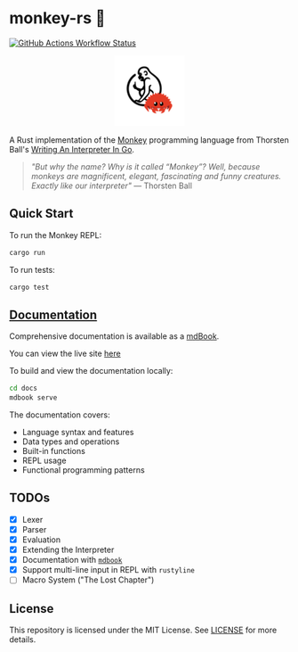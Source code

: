 # monkey-rs 🦀

[![GitHub Actions Workflow Status](https://img.shields.io/github/actions/workflow/status/micahkepe/monkey-rs/rust.yml?logo=github)](https://github.com/micahkepe/monkey-rs/actions)

<div align="center">
    <img src="./assets/img/monkey-rs.png" width="25%" alt="monkey-rs logo"/>
</div>

A Rust implementation of the [Monkey](https://monkeylang.org/) programming
language from Thorsten Ball's [Writing An Interpreter In Go](https://interpreterbook.com/).

> _"But why the name? Why is it called “Monkey”? Well, because monkeys are
> magnificent, elegant, fascinating and funny creatures. Exactly like our
> interpreter"_ — Thorsten Ball

## Quick Start

To run the Monkey REPL:

```bash
cargo run
```

To run tests:

```bash
cargo test
```

## [Documentation](https://micahkepe.com/monkey-rs/)

Comprehensive documentation is available as a [mdBook](https://github.com/rust-lang/mdBook).

You can view the live site [here](https://micahkepe.com/monkey-rs/)

To build and view the documentation locally:

```bash
cd docs
mdbook serve
```

The documentation covers:

- Language syntax and features
- Data types and operations
- Built-in functions
- REPL usage
- Functional programming patterns

## TODOs

- [x] Lexer
- [x] Parser
- [x] Evaluation
- [x] Extending the Interpreter
- [x] Documentation with [`mdbook`](https://github.com/rust-lang/mdBook)
- [x] Support multi-line input in REPL with `rustyline`
- [ ] Macro System ("The Lost Chapter")

## License

This repository is licensed under the MIT License. See [LICENSE](./LICENSE) for
more details.
